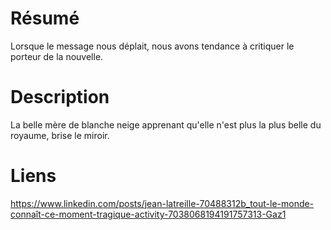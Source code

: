 # Résumé
Lorsque le message nous déplait, nous avons tendance à critiquer le porteur de la nouvelle.
# Description
La belle mère de blanche neige apprenant qu'elle n'est plus la plus belle du royaume, brise le miroir.
# Liens
https://www.linkedin.com/posts/jean-latreille-70488312b_tout-le-monde-connaît-ce-moment-tragique-activity-7038068194191757313-Gaz1